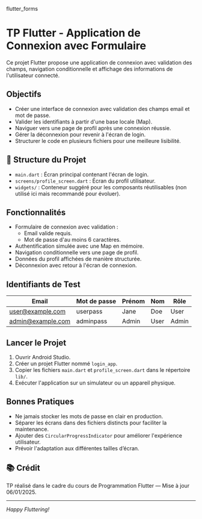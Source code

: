 flutter_forms

# TP Flutter - Application de Connexion avec Formulaire

Ce projet Flutter propose une application de connexion avec validation des champs, navigation conditionnelle et affichage des informations de l'utilisateur connecté.

## Objectifs

- Créer une interface de connexion avec validation des champs email et mot de passe.
- Valider les identifiants à partir d'une base locale (Map).
- Naviguer vers une page de profil après une connexion réussie.
- Gérer la déconnexion pour revenir à l'écran de login.
- Structurer le code en plusieurs fichiers pour une meilleure lisibilité.

## 📁 Structure du Projet

- `main.dart` : Écran principal contenant l'écran de login.
- `screens/profile_screen.dart` : Écran du profil utilisateur.
- `widgets/` : Conteneur suggéré pour les composants réutilisables (non utilisé ici mais recommandé pour évoluer).

## Fonctionnalités

- Formulaire de connexion avec validation :
    - Email valide requis.
    - Mot de passe d'au moins 6 caractères.
- Authentification simulée avec une Map en mémoire.
- Navigation conditionnelle vers une page de profil.
- Données du profil affichées de manière structurée.
- Déconnexion avec retour à l'écran de connexion.

## Identifiants de Test

| Email               | Mot de passe | Prénom | Nom  | Rôle  |
|--------------------|--------------|--------|------|-------|
| user@example.com   | userpass     | Jane   | Doe  | User  |
| admin@example.com  | adminpass    | Admin  | User | Admin |

## Lancer le Projet

1. Ouvrir Android Studio.
2. Créer un projet Flutter nommé `login_app`.
3. Copier les fichiers `main.dart` et `profile_screen.dart` dans le répertoire `lib/`.
4. Exécuter l'application sur un simulateur ou un appareil physique.

## Bonnes Pratiques

- Ne jamais stocker les mots de passe en clair en production.
- Séparer les écrans dans des fichiers distincts pour faciliter la maintenance.
- Ajouter des `CircularProgressIndicator` pour améliorer l'expérience utilisateur.
- Prévoir l'adaptation aux différentes tailles d’écran.

## 📚 Crédit

TP réalisé dans le cadre du cours de Programmation Flutter — Mise à jour 06/01/2025.

---

*Happy Fluttering!*
